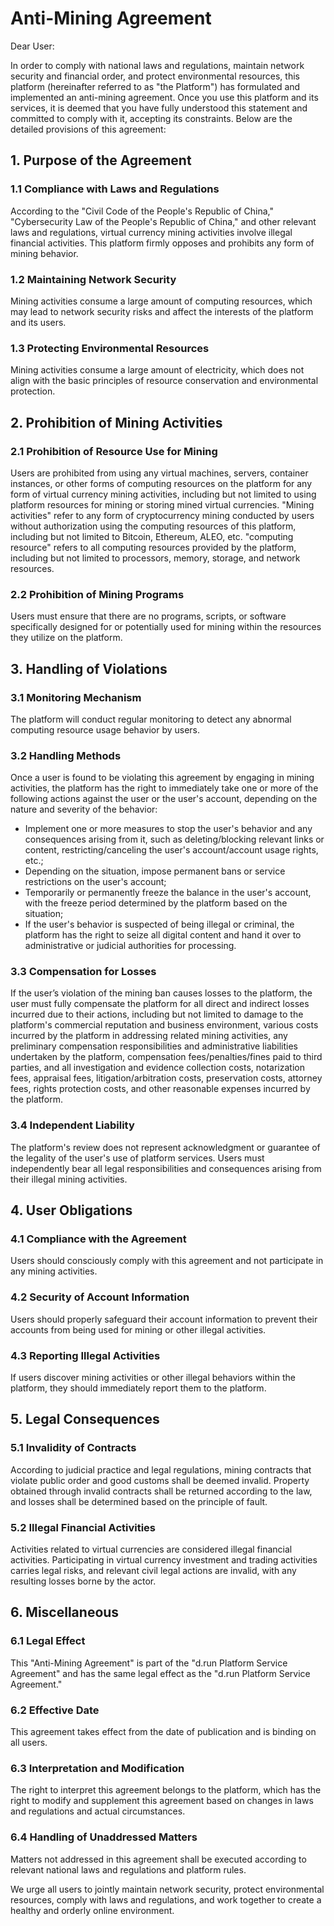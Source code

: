 # Anti-Mining Agreement

Dear User:

In order to comply with national laws and regulations, maintain network security and financial order, and protect environmental resources, this platform (hereinafter referred to as "the Platform") has formulated and implemented an anti-mining agreement. Once you use this platform and its services, it is deemed that you have fully understood this statement and committed to comply with it, accepting its constraints. Below are the detailed provisions of this agreement:

## 1. Purpose of the Agreement

### 1.1 Compliance with Laws and Regulations

According to the "Civil Code of the People's Republic of China," "Cybersecurity Law of the People's Republic of China," and other relevant laws and regulations, virtual currency mining activities involve illegal financial activities. This platform firmly opposes and prohibits any form of mining behavior.

### 1.2 Maintaining Network Security

Mining activities consume a large amount of computing resources, which may lead to network security risks and affect the interests of the platform and its users.

### 1.3 Protecting Environmental Resources

Mining activities consume a large amount of electricity, which does not align with the basic principles of resource conservation and environmental protection.

## 2. Prohibition of Mining Activities

### 2.1 Prohibition of Resource Use for Mining

Users are prohibited from using any virtual machines, servers, container instances, or other forms of computing resources on the platform for any form of virtual currency mining activities, including but not limited to using platform resources for mining or storing mined virtual currencies. "Mining activities" refer to any form of cryptocurrency mining conducted by users without authorization using the computing resources of this platform, including but not limited to Bitcoin, Ethereum, ALEO, etc. "computing resource" refers to all computing resources provided by the platform, including but not limited to processors, memory, storage, and network resources.

### 2.2 Prohibition of Mining Programs

Users must ensure that there are no programs, scripts, or software specifically designed for or potentially used for mining within the resources they utilize on the platform.

## 3. Handling of Violations

### 3.1 Monitoring Mechanism

The platform will conduct regular monitoring to detect any abnormal computing resource usage behavior by users.

### 3.2 Handling Methods

Once a user is found to be violating this agreement by engaging in mining activities, the platform has the right to immediately take one or more of the following actions against the user or the user's account, depending on the nature and severity of the behavior:

- Implement one or more measures to stop the user's behavior and any consequences arising from it, such as deleting/blocking relevant links or content, restricting/canceling the user's account/account usage rights, etc.;
- Depending on the situation, impose permanent bans or service restrictions on the user's account;
- Temporarily or permanently freeze the balance in the user's account, with the freeze period determined by the platform based on the situation;
- If the user's behavior is suspected of being illegal or criminal, the platform has the right to seize all digital content and hand it over to administrative or judicial authorities for processing.

### 3.3 Compensation for Losses

If the user’s violation of the mining ban causes losses to the platform, the user must fully compensate the platform for all direct and indirect losses incurred due to their actions, including but not limited to damage to the platform's commercial reputation and business environment, various costs incurred by the platform in addressing related mining activities, any preliminary compensation responsibilities and administrative liabilities undertaken by the platform, compensation fees/penalties/fines paid to third parties, and all investigation and evidence collection costs, notarization fees, appraisal fees, litigation/arbitration costs, preservation costs, attorney fees, rights protection costs, and other reasonable expenses incurred by the platform.

### 3.4 Independent Liability

The platform's review does not represent acknowledgment or guarantee of the legality of the user's use of platform services. Users must independently bear all legal responsibilities and consequences arising from their illegal mining activities.

## 4. User Obligations

### 4.1 Compliance with the Agreement

Users should consciously comply with this agreement and not participate in any mining activities.

### 4.2 Security of Account Information

Users should properly safeguard their account information to prevent their accounts from being used for mining or other illegal activities.

### 4.3 Reporting Illegal Activities

If users discover mining activities or other illegal behaviors within the platform, they should immediately report them to the platform.

## 5. Legal Consequences

### 5.1 Invalidity of Contracts

According to judicial practice and legal regulations, mining contracts that violate public order and good customs shall be deemed invalid. Property obtained through invalid contracts shall be returned according to the law, and losses shall be determined based on the principle of fault.

### 5.2 Illegal Financial Activities

Activities related to virtual currencies are considered illegal financial activities. Participating in virtual currency investment and trading activities carries legal risks, and relevant civil legal actions are invalid, with any resulting losses borne by the actor.

## 6. Miscellaneous

### 6.1 Legal Effect

This "Anti-Mining Agreement" is part of the "d.run Platform Service Agreement" and has the same legal effect as the "d.run Platform Service Agreement."

### 6.2 Effective Date

This agreement takes effect from the date of publication and is binding on all users.

### 6.3 Interpretation and Modification

The right to interpret this agreement belongs to the platform, which has the right to modify and supplement this agreement based on changes in laws and regulations and actual circumstances.

### 6.4 Handling of Unaddressed Matters

Matters not addressed in this agreement shall be executed according to relevant national laws and regulations and platform rules.

We urge all users to jointly maintain network security, protect environmental resources, comply with laws and regulations, and work together to create a healthy and orderly online environment.
